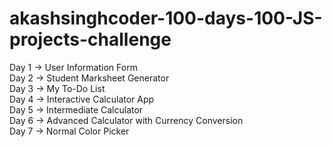 # akashsinghcoder-100-days-100-JS-projects-challenge

Day 1 -> User Information Form<br>
Day 2 -> Student Marksheet Generator<br>
Day 3 -> My To-Do List<br>
Day 4 -> Interactive Calculator App<br>
Day 5 -> Intermediate Calculator<br>
Day 6 -> Advanced Calculator with Currency Conversion<br>
Day 7 -> Normal Color Picker<br>


